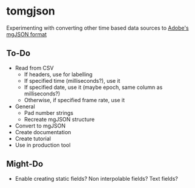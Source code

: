 # tomgjson

Experimenting with converting other time based data sources to [Adobe's mgJSON format](https://github.com/JuanIrache/mgjson)

## To-Do

- Read from CSV
  - If headers, use for labelling
  - If specified time (milliseconds?), use it
  - If specified date, use it (maybe epoch, same column as milliseconds?)
  - Otherwise, if specified frame rate, use it
- General
  - Pad number strings
  - Recreate mgJSON structure
- Convert to mgJSON
- Create documentation
- Create tutorial
- Use in production tool

## Might-Do

- Enable creating static fields? Non interpolable fields? Text fields?
